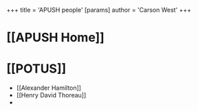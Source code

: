 +++
 title = 'APUSH people'
[params]
	author = 'Carson West'
+++
# [[APUSH Home]]
# [[POTUS]]

- [[Alexander Hamilton]]
- [[Henry David Thoreau]]
- 